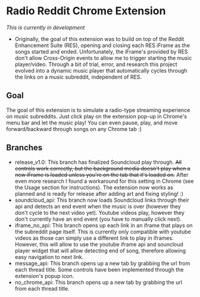 # Radio Reddit Chrome Extension
*This is currently in development*
- Originally, the goal of this extension was to build on top of the Reddit Enhancement Suite (RES), opening and closing each RES iFrame as the songs started and ended. Unfortunately, the iFrame's provided by RES don't allow Cross-Origin events to allow me to trigger starting the music player/video. Through a bit of trial, error, and research this project evolved into a dynamic music player that automatically cycles through the links on a music subreddit, independent of RES.

## Goal
The goal of this extension is to simulate a radio-type streaming experience on music subreddits. Just click play on the extension pop-up in Chrome's menu bar and let the music play! You can even pause, play, and move forward/backward through songs on any Chrome tab :)

## Branches
- release_v1.0: This branch has finalized Soundcloud play through. ~~All controls work correctly, but the background media doesn't play when a new iFrame is loaded unless you're on the tab that it's loaded on.~~ After even more research I found a workaround for this setting in Chrome (see the Usage section for instructions). The extension now works as planned and is ready for release after adding art and fixing styling!  :)
- soundcloud_api: This branch now loads Soundcloud links through their api and detects an end event when the music is over (however they don't cycle to the next video yet). Youtube videos play, however they don't currently have an end event (you have to manually click next).
- iframe_no_api: This branch opens up each link in an iframe that plays on the subreddit page itself. This is currently only compatible with youtube videos as those can simply use a different link to play in iframes. However, this will allow to use the youtube iframe api and souncloud player widget that will allow detecting end of song, therefore allowing easy navigation to next link.
- message_api: This branch opens up a new tab by grabbing the url from each thread title. Some controls have been implemented through the extension's popup icon.  
- no_chrome_api: This branch opens up a new tab by grabbing the url from each thread title.
